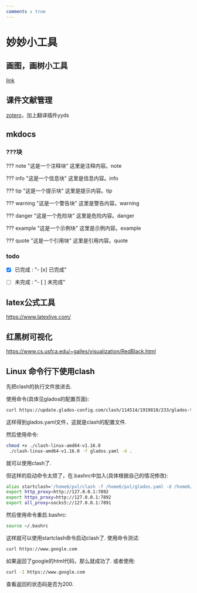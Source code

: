 ```yaml
---
comments : true
---
```


<script defer src="https://vercount.one/js"></script>

# 妙妙小工具

## 画图，画树小工具

[link](https://csacademy.com/app/graph_editor)

## 课件文献管理

[zotero](https://www.zotero.org/)，加上翻译插件yyds

## mkdocs

### ???块

??? note "这是一个注释块"
    这里是注释内容。note

??? info "这是一个信息块"
    这里是信息内容。info

??? tip "这是一个提示块"
    这里是提示内容。tip

??? warning "这是一个警告块"
    这里是警告内容。warning

??? danger "这是一个危险块"
    这里是危险内容。danger

??? example "这是一个示例块"
    这里是示例内容。example

??? quote "这是一个引用块"
    这里是引用内容。quote

### todo

- [x] 已完成 : "- [x] 已完成"

- [ ] 未完成 : "- [ ] 未完成"

## latex公式工具

https://www.latexlive.com/

## 红黑树可视化

https://www.cs.usfca.edu/~galles/visualization/RedBlack.html

## Linux 命令行下使用clash

先把clash的执行文件放进去.

使用命令(具体见glados的配置页面):
```bash
curl https://update.glados-config.com/clash/114514/1919810/233/glados-terminal.yaml > glados.yaml

```

这样得到glados.yaml文件，这就是clash的配置文件.

然后使用命令:
```bash
chmod +x ./clash-linux-amd64-v1.16.0
 ./clash-linux-amd64-v1.16.0 -f glados.yaml -d .
```
就可以使用clash了.

但这样的启动命令太烦了，在.bashrc中加入(具体根据自己的情况修改):
```bash
alias startclash='/home6/pxl/clash -f /home6/pxl/glados.yaml -d /home6/pxl'
export http_proxy=http://127.0.0.1:7892
export https_proxy=http://127.0.0.1:7892
export all_proxy=socks5://127.0.0.1:7891
```

然后使用命令重启.bashrc:
```bash
source ~/.bashrc
```

这样就可以使用startclash命令启动clash了.
使用命令测试:
```bash
curl https://www.google.com
```
如果返回了google的html代码，那么就成功了.
或者使用:
```bash
curl -I https://www.google.com
```
查看返回的状态码是否为200.

<!--<span id="busuanzi_container_page_pv">本页总访问量<span id="busuanzi_value_page_pv"></span>次</span>
<span id="busuanzi_container_page_uv">本页总访客数 <span id="busuanzi_value_page_uv"></span> 人</span>-->